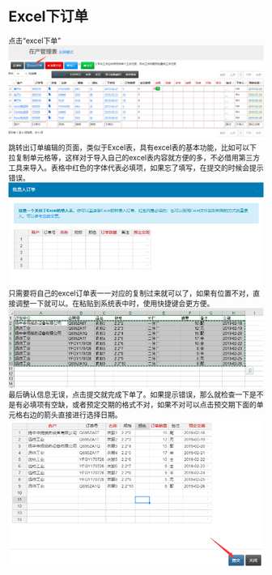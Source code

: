 # Excel下订单
点击“excel下单”
![markdown](images/1.png)
跳转出订单编辑的页面，类似于Excel表，具有excel表的基本功能，比如可以下拉复制单元格等，这样对于导入自己的excel表内容就方便的多，不必借用第三方工具来导入。表格中红色的字体代表必填项，如果忘了填写，在提交的时候会提示错误。
 ![markdown](images/2.png)
只需要将自己的excel订单表一一对应的复制过来就可以了，如果有位置不对，直接调整一下就可以。在粘贴到系统表中时，使用快捷键会更方便。
 ![markdown](images/3.png)
最后确认信息无误，点击提交就完成下单了。如果提示错误，那么就检查一下是不是有必填项有空缺，或者预定交期的格式不对，如果不对可以点击预交期下面的单元格右边的箭头直接进行选择日期。
 ![markdown](images/4.png)
